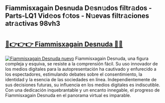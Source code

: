 ## Fiammisxagain Desnuda D𝚎sn𝚞dos filtr𝚊dos - Parts-LQ1 Vid𝚎os f𝚘tos - N𝚞evas filtr𝚊ciones atr𝚊ctivas 98vh3

# <h2><a href="http://mb2uxm8.tromn.icu/?c=Fiammisxagain+Desnuda">🔗👉👉👉 Fiammisxagain Desnuda 🔗🔗</a></h2>

[![Fiammisxagain Desnuda nuevo](https://i.imgur.com/pEAQMta.gif)](http://mb2uxm8.tromn.icu/?c=Fiammisxagain+Desnuda)
Fiammisxagain Desnuda, una figura compleja y esquiva, se resiste a la comprensión fácil. Su uso innovador de los medios digitales para la autopresentación ha cautivado y enfurecido a los espectadores, estimulando debates sobre el consentimiento, la identidad y la esencia de las sociedades en línea. Independientemente de sus decisiones futuras, su influencia en los medios digitales es indiscutible. Con una dedicación inquebrantable y un encanto innegable, el progreso de Fiammisxagain Desnuda en el panorama virtual es imparable.
